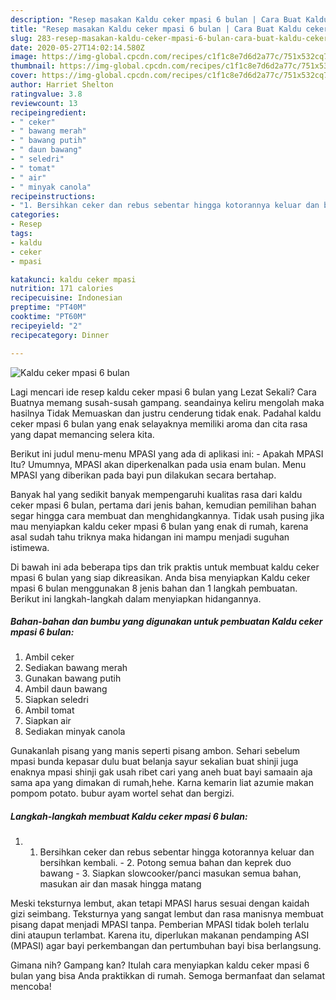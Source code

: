 ```yaml
---
description: "Resep masakan Kaldu ceker mpasi 6 bulan | Cara Buat Kaldu ceker mpasi 6 bulan Yang Enak dan Simpel"
title: "Resep masakan Kaldu ceker mpasi 6 bulan | Cara Buat Kaldu ceker mpasi 6 bulan Yang Enak dan Simpel"
slug: 283-resep-masakan-kaldu-ceker-mpasi-6-bulan-cara-buat-kaldu-ceker-mpasi-6-bulan-yang-enak-dan-simpel
date: 2020-05-27T14:02:14.580Z
image: https://img-global.cpcdn.com/recipes/c1f1c8e7d6d2a77c/751x532cq70/kaldu-ceker-mpasi-6-bulan-foto-resep-utama.jpg
thumbnail: https://img-global.cpcdn.com/recipes/c1f1c8e7d6d2a77c/751x532cq70/kaldu-ceker-mpasi-6-bulan-foto-resep-utama.jpg
cover: https://img-global.cpcdn.com/recipes/c1f1c8e7d6d2a77c/751x532cq70/kaldu-ceker-mpasi-6-bulan-foto-resep-utama.jpg
author: Harriet Shelton
ratingvalue: 3.8
reviewcount: 13
recipeingredient:
- " ceker"
- " bawang merah"
- " bawang putih"
- " daun bawang"
- " seledri"
- " tomat"
- " air"
- " minyak canola"
recipeinstructions:
- "1. Bersihkan ceker dan rebus sebentar hingga kotorannya keluar dan bersihkan kembali. 2. Potong semua bahan dan keprek duo bawang 3. Siapkan slowcooker/panci masukan semua bahan, masukan air dan masak hingga matang"
categories:
- Resep
tags:
- kaldu
- ceker
- mpasi

katakunci: kaldu ceker mpasi 
nutrition: 171 calories
recipecuisine: Indonesian
preptime: "PT40M"
cooktime: "PT60M"
recipeyield: "2"
recipecategory: Dinner

---
```



![Kaldu ceker mpasi 6 bulan](https://img-global.cpcdn.com/recipes/c1f1c8e7d6d2a77c/751x532cq70/kaldu-ceker-mpasi-6-bulan-foto-resep-utama.jpg)

Lagi mencari ide resep kaldu ceker mpasi 6 bulan yang Lezat Sekali? Cara Buatnya memang susah-susah gampang. seandainya keliru mengolah maka hasilnya Tidak Memuaskan dan justru cenderung tidak enak. Padahal kaldu ceker mpasi 6 bulan yang enak selayaknya memiliki aroma dan cita rasa yang dapat memancing selera kita.

Berikut ini judul menu-menu MPASI yang ada di aplikasi ini: - Apakah MPASI Itu? Umumnya, MPASI akan diperkenalkan pada usia enam bulan. Menu MPASI yang diberikan pada bayi pun dilakukan secara bertahap.

Banyak hal yang sedikit banyak mempengaruhi kualitas rasa dari kaldu ceker mpasi 6 bulan, pertama dari jenis bahan, kemudian pemilihan bahan segar hingga cara membuat dan menghidangkannya. Tidak usah pusing jika mau menyiapkan kaldu ceker mpasi 6 bulan yang enak di rumah, karena asal sudah tahu triknya maka hidangan ini mampu menjadi suguhan istimewa.


Di bawah ini ada beberapa tips dan trik praktis untuk membuat kaldu ceker mpasi 6 bulan yang siap dikreasikan. Anda bisa menyiapkan Kaldu ceker mpasi 6 bulan menggunakan 8 jenis bahan dan 1 langkah pembuatan. Berikut ini langkah-langkah dalam menyiapkan hidangannya.

<!--inarticleads1-->

##### Bahan-bahan dan bumbu yang digunakan untuk pembuatan Kaldu ceker mpasi 6 bulan:

1. Ambil  ceker
1. Sediakan  bawang merah
1. Gunakan  bawang putih
1. Ambil  daun bawang
1. Siapkan  seledri
1. Ambil  tomat
1. Siapkan  air
1. Sediakan  minyak canola


Gunakanlah pisang yang manis seperti pisang ambon. Sehari sebelum mpasi bunda kepasar dulu buat belanja sayur sekalian buat shinji juga enaknya mpasi shinji gak usah ribet cari yang aneh buat bayi samaain aja sama apa yang dimakan di rumah,hehe. Karna kemarin liat azumie makan pompom potato. bubur ayam wortel sehat dan bergizi. 

<!--inarticleads2-->

##### Langkah-langkah membuat Kaldu ceker mpasi 6 bulan:

1. 1. Bersihkan ceker dan rebus sebentar hingga kotorannya keluar dan bersihkan kembali. - 2. Potong semua bahan dan keprek duo bawang - 3. Siapkan slowcooker/panci masukan semua bahan, masukan air dan masak hingga matang


Meski teksturnya lembut, akan tetapi MPASI harus sesuai dengan kaidah gizi seimbang. Teksturnya yang sangat lembut dan rasa manisnya membuat pisang dapat menjadi MPASI tanpa. Pemberian MPASI tidak boleh terlalu dini ataupun terlambat. Karena itu, diperlukan makanan pendamping ASI (MPASI) agar bayi perkembangan dan pertumbuhan bayi bisa berlangsung. 

Gimana nih? Gampang kan? Itulah cara menyiapkan kaldu ceker mpasi 6 bulan yang bisa Anda praktikkan di rumah. Semoga bermanfaat dan selamat mencoba!
